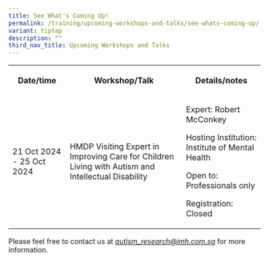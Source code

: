 ```yaml
---
title: See What's Coming Up!
permalink: /training/upcoming-workshops-and-talks/see-whats-coming-up/
variant: tiptap
description: ""
third_nav_title: Upcoming Workshops and Talks
---
```

<table style="minWidth: 75px">
<colgroup>
<col>
<col>
<col>
</colgroup>
<tbody>
<tr>
<th rowspan="1" colspan="1">
<p>Date/time</p>
</th>
<th rowspan="1" colspan="1">
<p>Workshop/Talk</p>
</th>
<th rowspan="1" colspan="1">
<p>Details/notes</p>
</th>
</tr>
<tr>
<td rowspan="1" colspan="1">
<p>21 Oct 2024 - 25 Oct 2024</p>
</td>
<td rowspan="1" colspan="1">
<p>HMDP Visiting Expert in Improving Care for Children Living with Autism
and Intellectual Disability</p>
</td>
<td rowspan="1" colspan="1">
<p>Expert: Robert McConkey</p>
<p></p>
<p>Hosting Institution: Institute of Mental Health</p>
<p></p>
<p>Open to: Professionals only</p>
<p></p>
<p>Registration: Closed</p>
</td>
</tr>
</tbody>
</table>
<p>Please feel free to contact us at <em><a href="mailto:autism_research@imh.com.sg" rel="noopener noreferrer nofollow" target="_blank">autism_research@imh.com.sg</a> </em>for
more information.</p>